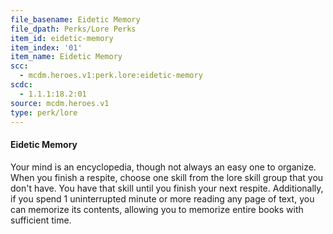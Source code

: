 ```yaml
---
file_basename: Eidetic Memory
file_dpath: Perks/Lore Perks
item_id: eidetic-memory
item_index: '01'
item_name: Eidetic Memory
scc:
  - mcdm.heroes.v1:perk.lore:eidetic-memory
scdc:
  - 1.1.1:18.2:01
source: mcdm.heroes.v1
type: perk/lore
---
```


#### Eidetic Memory

Your mind is an encyclopedia, though not always an easy one to organize. When you finish a respite, choose one skill from the lore skill group that you don't have. You have that skill until you finish your next respite. Additionally, if you spend 1 uninterrupted minute or more reading any page of text, you can memorize its contents, allowing you to memorize entire books with sufficient time.
